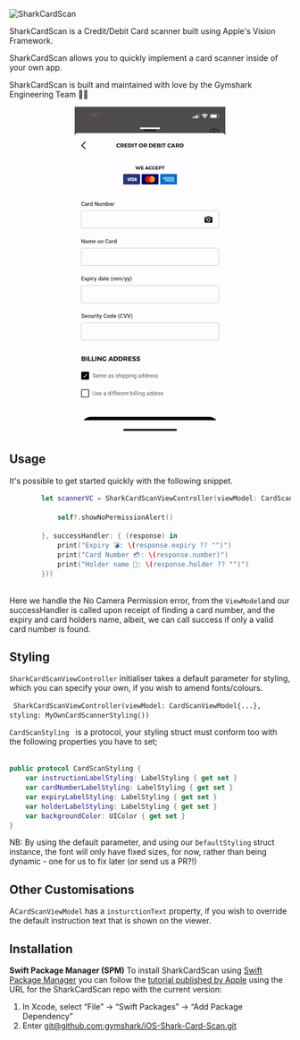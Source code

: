 ![SharkCardScan](https://i.ibb.co/LtzKMZ0/Screenshot-2021-05-03-at-21-51-58.png)

SharkCardScan is a Credit/Debit Card scanner built using Apple's Vision Framework.

SharkCardScan allows you to quickly implement a card scanner inside of your own app. 

SharkCardScan is built and maintained with love by the Gymshark Engineering Team 💙📱



<p align="center">
  <img src="image_example.gif">
</p>





## Usage

It's possible to get started quickly with the following snippet.

```swift
        let scannerVC = SharkCardScanViewController(viewModel: CardScanViewModel(noPermissionAction: { [weak self] in
            
            self?.showNoPermissionAlert()
            
        }, successHandler: { (response) in
            print("Expiry 💣: \(response.expiry ?? "")")
            print("Card Number 💳: \(response.number)")
            print("Holder name 🕺: \(response.holder ?? "")")
        }))
        
```

Here we handle the No Camera Permission error, from the `ViewModel`and our successHandler is called upon receipt of finding a card number, and the expiry and card holders name, albeit, we can call success if only a valid card number is found.

## Styling

`SharkCardScanViewController` initialiser takes a default parameter for styling, which you can specify your own, if you wish to amend fonts/colours.

``` SharkCardScanViewController(viewModel: CardScanViewModel{...}, styling: MyOwnCardScannerStyling())```

`CardScanStyling ` is a protocol, your styling struct must conform too with the following properties you have to set;

```swift

public protocol CardScanStyling {
    var instructionLabelStyling: LabelStyling { get set }
    var cardNumberLabelStyling: LabelStyling { get set }
    var expiryLabelStyling: LabelStyling { get set }
    var holderLabelStyling: LabelStyling { get set }
    var backgroundColor: UIColor { get set }
}

```

NB: By using the default parameter, and using our `DefaultStyling` struct instance, the font will only have fixed sizes, for now, rather than being dynamic - one for us to fix later (or send us a PR?!)



## Other Customisations

A`CardScanViewModel` has a `insturctionText` property, if you wish to override the default instruction text that is shown on the viewer.



## Installation
**Swift Package Manager (SPM)**
To install SharkCardScan using [Swift Package Manager](https://github.com/apple/swift-package-manager) you can follow the [tutorial published by Apple](https://developer.apple.com/documentation/xcode/adding_package_dependencies_to_your_app) using the URL for the SharkCardScan repo with the current version:

1.  In Xcode, select “File” → “Swift Packages” → “Add Package Dependency”
2.  Enter [git@github.com:gymshark/iOS-Shark-Card-Scan.git](https://github.com/gymshark/iOS-Shark-Card-Scan)